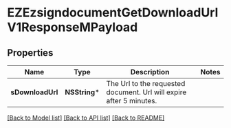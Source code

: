 # EZEzsigndocumentGetDownloadUrlV1ResponseMPayload

## Properties
Name | Type | Description | Notes
------------ | ------------- | ------------- | -------------
**sDownloadUrl** | **NSString*** | The Url to the requested document.  Url will expire after 5 minutes. | 

[[Back to Model list]](../README.md#documentation-for-models) [[Back to API list]](../README.md#documentation-for-api-endpoints) [[Back to README]](../README.md)


